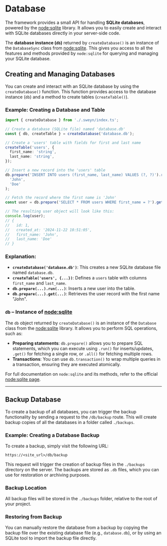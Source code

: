 # Database

The framework provides a small API for handling **SQLite databases**, powered by the [node:sqlite](https://nodejs.org/api/sqlite.html) library. It allows you to easily create and interact with SQLite databases directly in your server-side code.

The **database instance (`db`)** returned by `createDatabase()` is an instance of the `DatabaseSync` class from [node:sqlite](https://nodejs.org/api/sqlite.html). This gives you access to all the features and methods provided by `node:sqlite` for querying and managing your SQLite database.

## Creating and Managing Databases

You can create and interact with an SQLite database by using the `createDatabase()` function. This function provides access to the database instance (`db`) and a method to create tables (`createTable()`).

### Example: Creating a Database and Table

```ts
import { createDatabase } from './.sweyn/index.ts';

// Create a database (SQLite file) named 'database.db'
const { db, createTable } = createDatabase('database.db');

// Create a 'users' table with fields for first and last name
createTable('users', {
  first_name: 'string',
  last_name: 'string',
});

// Insert a new record into the 'users' table
db.prepare('INSERT INTO users (first_name, last_name) VALUES (?, ?)').run(
  'John',
  'Doe'
);

// Fetch the record where the first name is 'John'
const user = db.prepare('SELECT * FROM users WHERE first_name = ?').get('John');

// The resulting user object will look like this:
console.log(user);
// {
//   id: 1,
//   created_at: '2024-11-22 10:51:05',
//   first_name: 'John',
//   last_name: 'Doe'
// }
```

### Explanation:
- **`createDatabase('database.db')`**: This creates a new SQLite database file named `database.db`.
- **`createTable('users', {...})`**: Defines a `users` table with columns `first_name` and `last_name`.
- **`db.prepare(...).run(...)`**: Inserts a new user into the table.
- **`db.prepare(...).get(...)`**: Retrieves the user record with the first name "John".

### `db` – Instance of [node:sqlite](https://nodejs.org/api/sqlite.html)

The `db` object returned by `createDatabase()` is an instance of the `Database` class from the [node:sqlite](https://nodejs.org/api/sqlite.html) library. It allows you to perform SQL operations, such as:

- **Preparing statements**: `db.prepare()` allows you to prepare SQL statements, which you can execute using `.run()` for inserts/updates, `.get()` for fetching a single row, or `.all()` for fetching multiple rows.
- **Transactions**: You can use `db.transaction()` to wrap multiple queries in a transaction, ensuring they are executed atomically.

For full documentation on `node:sqlite` and its methods, refer to the official [node:sqlite page](https://nodejs.org/api/sqlite.html).

---

## Backup Database

To create a backup of all databases, you can trigger the backup functionality by sending a request to the `/db/backup` route. This will create backup copies of all the databases in a folder called `./backups`.

### Example: Creating a Database Backup

To create a backup, simply visit the following URL:

```
https://<site_url>/db/backup
```

This request will trigger the creation of backup files in the `./backups` directory on the server. The backups are stored as `.db` files, which you can use for restoration or archiving purposes.

### Backup Location

All backup files will be stored in the `./backups` folder, relative to the root of your project.

### Restoring from Backup

You can manually restore the database from a backup by copying the backup file over the existing database file (e.g., `database.db`), or by using an SQLite tool to import the backup file directly.
